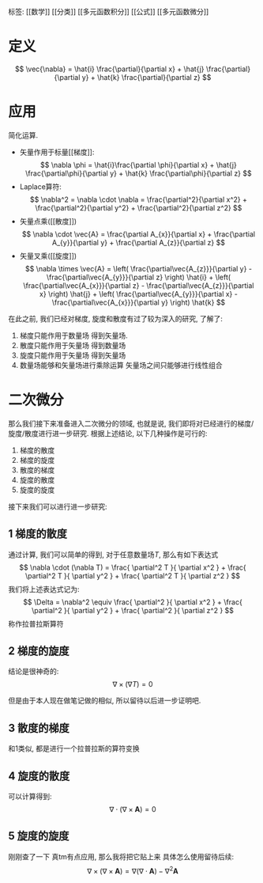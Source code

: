 标签: [[数学]] [[分类]] [[多元函数积分]] [[公式]] [[多元函数微分]]
# 定义
$$
\vec{\nabla} = \hat{i} \frac{\partial}{\partial x} + \hat{j} \frac{\partial}{\partial y} + \hat{k} \frac{\partial}{\partial z}
$$

# 应用

简化运算. 
+ 矢量作用于标量[[梯度]]: 
$$
\nabla \phi = \hat{i}\frac{\partial \phi}{\partial x} + \hat{j} \frac{\partial\phi}{\partial y} + \hat{k} \frac{\partial\phi}{\partial z}
$$
+ Laplace算符: 
$$
\nabla^2 = \nabla \cdot \nabla = \frac{\partial^2}{\partial x^2} + \frac{\partial^2}{\partial y^2} + \frac{\partial^2}{\partial z^2}
$$
+ 矢量点乘([[散度]])
$$
\nabla \cdot \vec{A} = \frac{\partial A_{x}}{\partial x} + \frac{\partial A_{y}}{\partial y} + \frac{\partial A_{z}}{\partial z}
$$
+ 矢量叉乘([[旋度]])
$$
\nabla \times \vec{A} = \left( \frac{\partial\vec{A_{z}}}{\partial y} - \frac{\partial\vec{A_{y}}}{\partial z} \right) \hat{i} + \left( \frac{\partial\vec{A_{x}}}{\partial z} - \frac{\partial\vec{A_{z}}}{\partial x} \right) \hat{j} + \left( \frac{\partial\vec{A_{y}}}{\partial x} - \frac{\partial\vec{A_{x}}}{\partial y} \right) \hat{k}
$$

在此之前, 我们已经对梯度, 旋度和散度有过了较为深入的研究, 了解了: 
1. 梯度只能作用于数量场 得到矢量场. 
2. 散度只能作用于矢量场 得到数量场
3. 旋度只能作用于矢量场 得到矢量场
4. 数量场能够和矢量场进行乘除运算 矢量场之间只能够进行线性组合

# 二次微分

那么我们接下来准备进入二次微分的领域, 也就是说, 我们即将对已经进行的梯度/旋度/散度进行进一步研究. 根据上述结论, 以下几种操作是可行的: 
1. 梯度的散度
2. 梯度的旋度
3. 散度的梯度
4. 旋度的散度
5. 旋度的旋度

接下来我们可以进行进一步研究: 

## 1 梯度的散度

通过计算, 我们可以简单的得到, 对于任意数量场$T$, 那么有如下表达式
$$
\nabla \cdot (\nabla T) = \frac{ \partial^2 T }{ \partial x^2 } + \frac{ \partial^2 T }{ \partial y^2 } + \frac{ \partial^2 T }{ \partial z^2 }  
$$
我们将上述表达式记为: 
$$
\Delta = \nabla^2 \equiv \frac{ \partial^2 }{ \partial x^2 } + \frac{ \partial^2 }{ \partial y^2 } + \frac{ \partial^2 }{ \partial z^2 } 
$$
称作拉普拉斯算符
## 2 梯度的旋度

结论是很神奇的: 
$$
\nabla \times (\nabla T) = 0
$$

但是由于本人现在做笔记做的相似, 所以留待以后进一步证明吧. 

## 3 散度的梯度

和1类似, 都是进行一个拉普拉斯的算符变换

## 4 旋度的散度

可以计算得到: 
$$
\nabla \cdot (\nabla \times \mathbf{A}) = 0
$$
## 5 旋度的旋度

刚刚查了一下 真tm有点应用, 那么我将把它贴上来 具体怎么使用留待后续: 
$$
\nabla \times (\nabla \times \mathbf{A}) = \nabla (\nabla \cdot \mathbf{A}) - \nabla^2 \mathbf{A}
$$
